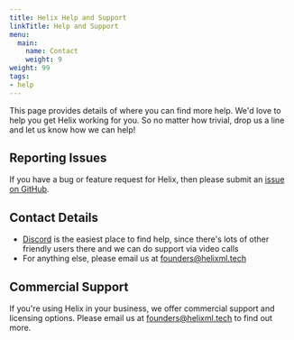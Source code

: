 ```yaml
---
title: Helix Help and Support
linkTitle: Help and Support
menu:
  main:
    name: Contact
    weight: 9
weight: 99
tags:
- help
---
```


This page provides details of where you can find more help. We'd love to help you get Helix working for you. So no matter how trivial, drop us a line and let us know how we can help!

## Reporting Issues

If you have a bug or feature request for Helix, then please submit an [issue on GitHub](https://github.com/helixml/helix/issues).

## Contact Details

- [Discord](https://discord.gg/VJftd844GE) is the easiest place to find help, since there's lots of other friendly users there and we can do support via video calls
- For anything else, please email us at [founders@helixml.tech](mailto:founders@helixml.tech)

## Commercial Support

If you're using Helix in your business, we offer commercial support and licensing options. Please email us at [founders@helixml.tech](mailto:founders@helixml.tech) to find out more.
